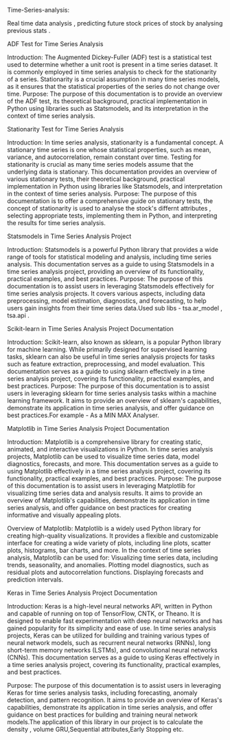 Time-Series-analysis:

Real time data analysis , predicting future stock prices of stock by analysing previous stats .

ADF Test for Time Series Analysis

Introduction: The Augmented Dickey-Fuller (ADF) test is a statistical test used to determine whether a unit root is present in a time series dataset. It is commonly employed in time series analysis to check for the stationarity of a series. Stationarity is a crucial assumption in many time series models, as it ensures that the statistical properties of the series do not change over time. Purpose: The purpose of this documentation is to provide an overview of the ADF test, its theoretical background, practical implementation in Python using libraries such as Statsmodels, and its interpretation in the context of time series analysis.

Stationarity Test for Time Series Analysis

Introduction: In time series analysis, stationarity is a fundamental concept. A stationary time series is one whose statistical properties, such as mean, variance, and autocorrelation, remain constant over time. Testing for stationarity is crucial as many time series models assume that the underlying data is stationary. This documentation provides an overview of various stationary tests, their theoretical background, practical implementation in Python using libraries like Statsmodels, and interpretation in the context of time series analysis. Purpose: The purpose of this documentation is to offer a comprehensive guide on stationary tests, the concept of stationarity is used to analyse the stock's differnt attributes , selecting appropriate tests, implementing them in Python, and interpreting the results for time series analysis.

Statsmodels in Time Series Analysis Project

Introduction: Statsmodels is a powerful Python library that provides a wide range of tools for statistical modeling and analysis, including time series analysis. This documentation serves as a guide to using Statsmodels in a time series analysis project, providing an overview of its functionality, practical examples, and best practices. Purpose: The purpose of this documentation is to assist users in leveraging Statsmodels effectively for time series analysis projects. It covers various aspects, including data preprocessing, model estimation, diagnostics, and forecasting, to help users gain insights from their time series data.Used sub libs - tsa.ar_model , tsa.api .

Scikit-learn in Time Series Analysis Project Documentation

Introduction: Scikit-learn, also known as sklearn, is a popular Python library for machine learning. While primarily designed for supervised learning tasks, sklearn can also be useful in time series analysis projects for tasks such as feature extraction, preprocessing, and model evaluation. This documentation serves as a guide to using sklearn effectively in a time series analysis project, covering its functionality, practical examples, and best practices. Purpose: The purpose of this documentation is to assist users in leveraging sklearn for time series analysis tasks within a machine learning framework. It aims to provide an overview of sklearn's capabilities, demonstrate its application in time series analysis, and offer guidance on best practices.For example - As a MIN MAX Analyser.

Matplotlib in Time Series Analysis Project Documentation

Introduction: Matplotlib is a comprehensive library for creating static, animated, and interactive visualizations in Python. In time series analysis projects, Matplotlib can be used to visualize time series data, model diagnostics, forecasts, and more. This documentation serves as a guide to using Matplotlib effectively in a time series analysis project, covering its functionality, practical examples, and best practices. Purpose: The purpose of this documentation is to assist users in leveraging Matplotlib for visualizing time series data and analysis results. It aims to provide an overview of Matplotlib's capabilities, demonstrate its application in time series analysis, and offer guidance on best practices for creating informative and visually appealing plots.

Overview of Matplotlib: Matplotlib is a widely used Python library for creating high-quality visualizations. It provides a flexible and customizable interface for creating a wide variety of plots, including line plots, scatter plots, histograms, bar charts, and more. In the context of time series analysis, Matplotlib can be used for: Visualizing time series data, including trends, seasonality, and anomalies. Plotting model diagnostics, such as residual plots and autocorrelation functions. Displaying forecasts and prediction intervals.

Keras in Time Series Analysis Project Documentation

Introduction: Keras is a high-level neural networks API, written in Python and capable of running on top of TensorFlow, CNTK, or Theano. It is designed to enable fast experimentation with deep neural networks and has gained popularity for its simplicity and ease of use. In time series analysis projects, Keras can be utilized for building and training various types of neural network models, such as recurrent neural networks (RNNs), long short-term memory networks (LSTMs), and convolutional neural networks (CNNs). This documentation serves as a guide to using Keras effectively in a time series analysis project, covering its functionality, practical examples, and best practices.

Purpose: The purpose of this documentation is to assist users in leveraging Keras for time series analysis tasks, including forecasting, anomaly detection, and pattern recognition. It aims to provide an overview of Keras's capabilities, demonstrate its application in time series analysis, and offer guidance on best practices for building and training neural network models.The application of this library in our project is to calculate the density , volume GRU,Sequential attributes,Early Stopping etc.
